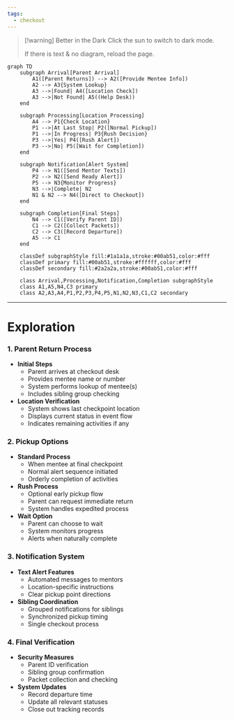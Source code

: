 ```yaml
---
tags:
  - checkout
---
```

> [!warning] Better in the Dark
> Click the sun to switch to dark mode. 
> 
> If there is text & no diagram, reload the page.

```mermaid
graph TD
    subgraph Arrival[Parent Arrival]
        A1([Parent Returns]) --> A2([Provide Mentee Info])
        A2 --> A3{System Lookup}
        A3 -->|Found| A4([Location Check])
        A3 -->|Not Found| A5((Help Desk))
    end

    subgraph Processing[Location Processing]
        A4 --> P1{Check Location}
        P1 -->|At Last Stop| P2([Normal Pickup])
        P1 -->|In Progress| P3{Rush Decision}
        P3 -->|Yes| P4([Rush Alert])
        P3 -->|No| P5([Wait for Completion])
    end

    subgraph Notification[Alert System]
        P4 --> N1([Send Mentor Texts])
        P2 --> N2([Send Ready Alert])
        P5 --> N3{Monitor Progress}
        N3 -->|Complete| N2
        N1 & N2 --> N4([Direct to Checkout])
    end

    subgraph Completion[Final Steps]
        N4 --> C1([Verify Parent ID])
        C1 --> C2([Collect Packets])
        C2 --> C3([Record Departure])
        A5 --> C1
    end

    classDef subgraphStyle fill:#1a1a1a,stroke:#00ab51,color:#fff
    classDef primary fill:#00ab51,stroke:#ffffff,color:#fff
    classDef secondary fill:#2a2a2a,stroke:#00ab51,color:#fff

    class Arrival,Processing,Notification,Completion subgraphStyle
    class A1,A5,N4,C3 primary
    class A2,A3,A4,P1,P2,P3,P4,P5,N1,N2,N3,C1,C2 secondary
```
---
# Exploration
### 1. Parent Return Process
- **Initial Steps**
    - Parent arrives at checkout desk
    - Provides mentee name or number
    - System performs lookup of mentee(s)
    - Includes sibling group checking
- **Location Verification**
    - System shows last checkpoint location
    - Displays current status in event flow
    - Indicates remaining activities if any
### 2. Pickup Options
- **Standard Process**
    - When mentee at final checkpoint
    - Normal alert sequence initiated
    - Orderly completion of activities
- **Rush Process**
    - Optional early pickup flow
    - Parent can request immediate return
    - System handles expedited process
- **Wait Option**
    - Parent can choose to wait
    - System monitors progress
    - Alerts when naturally complete
### 3. Notification System
- **Text Alert Features**
    - Automated messages to mentors
    - Location-specific instructions
    - Clear pickup point directions
- **Sibling Coordination**
    - Grouped notifications for siblings
    - Synchronized pickup timing
    - Single checkout process
### 4. Final Verification
- **Security Measures**
    - Parent ID verification
    - Sibling group confirmation
    - Packet collection and checking
- **System Updates**
    - Record departure time
    - Update all relevant statuses
    - Close out tracking records
